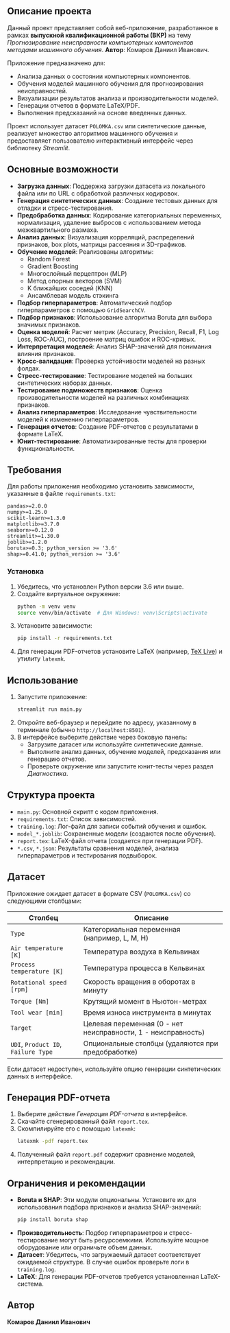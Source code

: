 ## Описание проекта

Данный проект представляет собой веб-приложение, разработанное в рамках **выпускной квалификационной работы (ВКР)** на тему _Прогнозирование неисправности компьютерных компонентов методами машинного обучения_. **Автор**: Комаров Даниил Иванович.

Приложение предназначено для:
- Анализа данных о состоянии компьютерных компонентов.
- Обучения моделей машинного обучения для прогнозирования неисправностей.
- Визуализации результатов анализа и производительности моделей.
- Генерации отчетов в формате LaTeX/PDF.
- Выполнения предсказаний на основе введенных данных.

Проект использует датасет `POLOMKA.csv` или синтетические данные, реализует множество алгоритмов машинного обучения и предоставляет пользователю интерактивный интерфейс через библиотеку *Streamlit*.

## Основные возможности

- **Загрузка данных**: Поддержка загрузки датасета из локального файла или по URL с обработкой различных кодировок.
- **Генерация синтетических данных**: Создание тестовых данных для отладки и стресс-тестирования.
- **Предобработка данных**: Кодирование категориальных переменных, нормализация, удаление выбросов с использованием метода межквартильного размаха.
- **Анализ данных**: Визуализация корреляций, распределений признаков, box plots, матрицы рассеяния и 3D-графиков.
- **Обучение моделей**: Реализованы алгоритмы:
  - Random Forest
  - Gradient Boosting
  - Многослойный перцептрон (MLP)
  - Метод опорных векторов (SVM)
  - K ближайших соседей (KNN)
  - Ансамблевая модель стэкинга
- **Подбор гиперпараметров**: Автоматический подбор гиперпараметров с помощью `GridSearchCV`.
- **Подбор признаков**: Использование алгоритма Boruta для выбора значимых признаков.
- **Оценка моделей**: Расчет метрик (Accuracy, Precision, Recall, F1, Log Loss, ROC-AUC), построение матриц ошибок и ROC-кривых.
- **Интерпретация моделей**: Анализ SHAP-значений для понимания влияния признаков.
- **Кросс-валидация**: Проверка устойчивости моделей на разных фолдах.
- **Стресс-тестирование**: Тестирование моделей на больших синтетических наборах данных.
- **Тестирование подмножеств признаков**: Оценка производительности моделей на различных комбинациях признаков.
- **Анализ гиперпараметров**: Исследование чувствительности моделей к изменению гиперпараметров.
- **Генерация отчетов**: Создание PDF-отчетов с результатами в формате LaTeX.
- **Юнит-тестирование**: Автоматизированные тесты для проверки функциональности.

## Требования

Для работы приложения необходимо установить зависимости, указанные в файле `requirements.txt`:

```
pandas>=2.0.0
numpy>=1.25.0
scikit-learn>=1.3.0
matplotlib>=3.7.0
seaborn>=0.12.0
streamlit>=1.30.0
joblib>=1.2.0
boruta>=0.3; python_version >= '3.6'
shap>=0.41.0; python_version >= '3.6'
```

### Установка

1. Убедитесь, что установлен Python версии 3.6 или выше.
2. Создайте виртуальное окружение:
   ```bash
   python -m venv venv
   source venv/bin/activate  # Для Windows: venv\Scripts\activate
   ```
3. Установите зависимости:
   ```bash
   pip install -r requirements.txt
   ```
4. Для генерации PDF-отчетов установите LaTeX (например, [TeX Live](https://www.tug.org/texlive/)) и утилиту `latexmk`.

## Использование

1. Запустите приложение:
   ```bash
   streamlit run main.py
   ```
2. Откройте веб-браузер и перейдите по адресу, указанному в терминале (обычно `http://localhost:8501`).
3. В интерфейсе выберите действие через боковую панель:
   - Загрузите датасет или используйте синтетические данные.
   - Выполните анализ данных, обучение моделей, предсказания или генерацию отчетов.
   - Проверьте окружение или запустите юнит-тесты через раздел *Диагностика*.

## Структура проекта

- `main.py`: Основной скрипт с кодом приложения.
- `requirements.txt`: Список зависимостей.
- `training.log`: Лог-файл для записи событий обучения и ошибок.
- `model_*.joblib`: Сохраненные модели (создаются после обучения).
- `report.tex`: LaTeX-файл отчета (создается при генерации PDF).
- `*.csv`, `*.json`: Результаты сравнения моделей, анализа гиперпараметров и тестирования подвыборок.

## Датасет

Приложение ожидает датасет в формате CSV (`POLOMKA.csv`) со следующими столбцами:

| Столбец                     | Описание                                              |
|-----------------------------|-------------------------------------------------------|
| `Type`                      | Категориальная переменная (например, L, M, H)          |
| `Air temperature [K]`       | Температура воздуха в Кельвинах                       |
| `Process temperature [K]`   | Температура процесса в Кельвинах                      |
| `Rotational speed [rpm]`    | Скорость вращения в оборотах в минуту                 |
| `Torque [Nm]`               | Крутящий момент в Ньютон-метрах                       |
| `Tool wear [min]`           | Время износа инструмента в минутах                    |
| `Target`                    | Целевая переменная (0 - нет неисправности, 1 - неисправность) |
| `UDI`, `Product ID`, `Failure Type` | Опциональные столбцы (удаляются при предобработке) |

Если датасет недоступен, используйте опцию генерации синтетических данных в интерфейсе.

## Генерация PDF-отчета

1. Выберите действие *Генерация PDF-отчета* в интерфейсе.
2. Скачайте сгенерированный файл `report.tex`.
3. Скомпилируйте его с помощью `latexmk`:
   ```bash
   latexmk -pdf report.tex
   ```
4. Полученный файл `report.pdf` содержит сравнение моделей, интерпретацию и рекомендации.

## Ограничения и рекомендации

- **Boruta и SHAP**: Эти модули опциональны. Установите их для использования подбора признаков и анализа SHAP-значений:
  ```bash
  pip install boruta shap
  ```
- **Производительность**: Подбор гиперпараметров и стресс-тестирование могут быть ресурсоемкими. Используйте мощное оборудование или ограничьте объем данных.
- **Датасет**: Убедитесь, что загружаемый датасет соответствует ожидаемой структуре. В случае ошибок проверьте логи в `training.log`.
- **LaTeX**: Для генерации PDF-отчетов требуется установленная LaTeX-система.

## Автор

**Комаров Даниил Иванович**